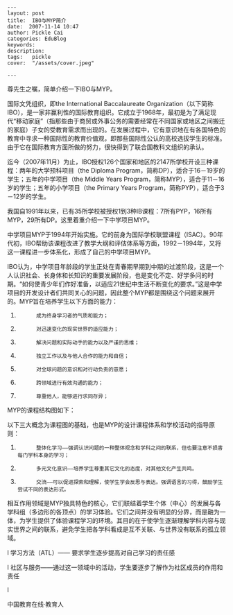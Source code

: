 
    ---
    layout: post  
    title:  IBO与MYP简介  
    date:  2007-11-14 10:47  
    author: Pickle Cai  
    categories: EduBlog  
    keywords: 
    description:   
    tags:	pickle   
    cover:  "/assets/cover.jpeg"  

    ---  
    


尊先生之嘱，简单介绍一下IBO与MYP。



国际文凭组织，即the International Baccalaureate Organization（以下简称IBO），是一家非赢利性的国际教育组织。它成立于1968年，最初是为了满足现代“移动家庭”（指那些由于商贸或外事公务的需要经常在不同国家或地区之间搬迁的家庭）子女的受教育需求而出现的。在发展过程中，它有意识地在有各国特色的教育中寻求一种国际性的教育价值观，即那些国际性公认的高校选拔学生的标准。由于它在国际教育方面所做的努力，很快得到了联合国教科文组织的承认。



迄今（2007年11月）为止，IBO授权126个国家和地区的2147所学校开设三种课程：两年的大学预科项目（the Diploma Program，简称DP），适合于16－19岁的学生；五年的中学项目（the Middle Years Program，简称MYP），适合于11－16岁的学生；五年的小学项目（the Primary Years Program，简称PYP），适合于3－12岁的学生。



我国自1991年以来，已有35所学校被授权1到3种IB课程：7所有PYP，16所有MYP，29所有DP。这里着重介绍一下中学项目MYP。



中学项目MYP于1994年开始实施。它的前身为国际学校联盟课程（ISAC）。90年代初，IBO帮助该课程改进了教学大纲和评估体系等方面，1992－1994年，又将这一课程进一步体系化，形成了自己的中学项目MYP。



IBO认为，中学项目年龄段的学生正处在青春期早期到中期的过渡阶段，这是一个人认识社会、长身体和长知识的重要发展阶段，也是变化不定、好学多问的时期。“如何使青少年们作好准备，以适应21世纪中生活不断变化的要求。”这是中学项目的开发设计者们共同关心的问题，因此整个MYP都是围绕这个问题来展开的。MYP旨在培养学生以下方面的能力：



1.           成为终身学习者的气质和能力； 



2.           对迅速变化的现实世界的适应能力； 



3.           解决问题和实际动手的能力以及严谨的思维； 



4.           独立工作以及与他人合作的能力和自信； 



5.           对全球问题的意识和对行动负责的意愿； 



6.           跨领域进行有效沟通的能力； 



7.           尊重他人，能够进行求同存异；



MYP的课程结构图如下：







以下三大概念为课程图的基础，也是MYP的设计课程体系和学校活动的指导原则：



1.           整体化学习——强调认识问题的一种整体观念和学科之间的联系，但也要注意不损害每门学科本身的学习； 



2.           多元文化意识——培养学生尊重其它文化的态度，对其他文化产生共鸣。 



3.           交流——可以促进探索和理解，使学生学会反思与表达。强调语言的习得，鼓励学生尝试不同的表达形式。



 



相互作用领域是MYP独具特色的核心，它们联结着学生个体（中心）的发展与各学科组（多边形的各顶点）的学习体验。它们之间并没有明显的分界，而是融为一体，为学生提供了体验课程学习的环境。其目的在于使学生逐渐理解学科内容与现实世界之间的联系，避免学生把各学科看成是互不关联、与世界没有联系的孤立领域。



l        学习方法（ATL）—— 要求学生逐步提高对自己学习的责任感



l        社区与服务——通过这一领域中的活动，学生要逐步了解作为社区成员的作用和责任



l        



		    
 中国教育在线·教育人

